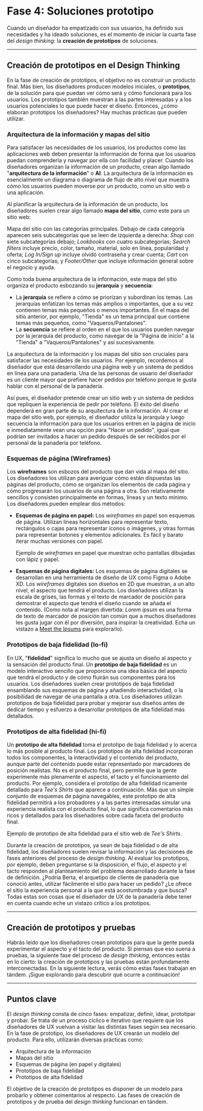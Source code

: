 # Fase 4: Soluciones prototipo

Cuando un diseñador ha empatizado con sus usuarios, ha definido sus necesidades y ha ideado soluciones, es el momento de iniciar la cuarta fase del *design thinking*: la **creación de prototipos** de soluciones.

---

## Creación de prototipos en el Design Thinking

En la fase de creación de prototipos, el objetivo no es construir un producto final. Más bien, los diseñadores producen modelos iniciales, o **prototipos**, de la solución para que puedan ver cómo será y cómo funcionará para los usuarios. Los prototipos también muestran a las partes interesadas y a los usuarios potenciales lo que puede hacer el diseño. Entonces, ¿cómo elaboran prototipos los diseñadores? Hay muchas prácticas que pueden utilizar.

### Arquitectura de la información y mapas del sitio

Para satisfacer las necesidades de los usuarios, los productos como las aplicaciones web deben presentar la información de forma que los usuarios puedan comprenderla y navegar por ella con facilidad y placer. Cuando los diseñadores organizan la información de un producto, crean algo llamado "**arquitectura de la información**" o **AI**. La arquitectura de la información es esencialmente un diagrama o diagrama de flujo de alto nivel que muestra cómo los usuarios pueden moverse por un producto, como un sitio web o una aplicación.

Al planificar la arquitectura de la información de un producto, los diseñadores suelen crear algo llamado **mapa del sitio**, como este para un sitio web:

Mapa del sitio con las categorías principales. Debajo de cada categoría aparecen seis subcategorías que se leen de izquierda a derecha: *Shop* con siete subcategorías debajo; *Lookbooks* con cuatro subcategorías; *Search filters* incluye precio, color, tamaño, material, solo en línea, popularidad y oferta; *Log In/Sign up* incluye olvidó contraseña y crear cuenta; *Cart* con cinco subcategorías; y *Footer/Other* que incluye información general sobre el negocio y ayuda.

Como toda buena arquitectura de la información, este mapa del sitio organiza el producto esbozando su **jerarquía** y **secuencia**:

* La **jerarquía** se refiere a cómo se priorizan y subordinan los temas. Las jerarquías enfatizan los temas más amplios o importantes, que a su vez contienen temas más pequeños o menos importantes. En el mapa del sitio anterior, por ejemplo, "Tienda" es un tema principal que contiene temas más pequeños, como "Vaqueros/Pantalones".
* La **secuencia** se refiere al orden en el que los usuarios pueden navegar por la jerarquía del producto, como navegar de la "Página de inicio" a la "Tienda" a "Vaqueros/Pantalones" y así sucesivamente.

La arquitectura de la información y los mapas del sitio son cruciales para satisfacer las necesidades de los usuarios. Por ejemplo, recordemos al diseñador que está desarrollando una página web y un sistema de pedidos en línea para una panadería. Una de las personas de usuario del diseñador es un cliente mayor que prefiere hacer pedidos por teléfono porque le gusta hablar con el personal de la panadería.

Así pues, el diseñador pretende crear un sitio web y un sistema de pedidos que repliquen la experiencia de pedir por teléfono. El éxito del diseño dependerá en gran parte de su arquitectura de la información. Al crear el mapa del sitio web, por ejemplo, el diseñador utiliza la jerarquía y luego secuencia la información para que los usuarios entren en la página de inicio e inmediatamente vean una opción para "Hacer un pedido", igual que podrían ser invitados a hacer un pedido después de ser recibidos por el personal de la panadería por teléfono.

### Esquemas de página (Wireframes)

Los **wireframes** son esbozos del producto que dan vida al mapa del sitio. Los diseñadores los utilizan para averiguar cómo están dispuestas las páginas del producto, cómo se organizan los elementos de cada página y cómo progresarán los usuarios de una página a otra. Son relativamente sencillos y consisten principalmente en formas, líneas y un texto mínimo. Los diseñadores pueden emplear dos métodos:

* **Esquemas de página en papel:** Los *wireframes* en papel son esquemas de página. Utilizan líneas horizontales para representar texto, rectángulos o cajas para representar iconos o imágenes, y otras formas para representar botones y elementos adicionales. Es fácil y barato iterar muchas versiones con papel.

    Ejemplo de *wireframes* en papel que muestran ocho pantallas dibujadas con lápiz y papel.
* **Esquemas de página digitales:** Los esquemas de página digitales se desarrollan en una herramienta de diseño de UX como Figma o Adobe XD. Los *wireframes* digitales son diseños en 2D que muestran, a un alto nivel, el aspecto que tendrá el producto. Los diseñadores utilizan la escala de grises, las formas y el texto de marcador de posición para demostrar el aspecto que tendrá el diseño cuando se añada el contenido. (Como nota al margen divertida: *Lorem ipsum* es una forma de texto de marcador de posición tan común que a muchos diseñadores les gusta jugar con él por diversión, para inspirar la creatividad. Echa un vistazo a [Meet the Ipsums](http://www.meettheipsums.com/) para explorarlo).

### Prototipos de baja fidelidad (lo-fi)

En UX, "**fidelidad**" significa lo mucho que se ajusta un diseño al aspecto y la sensación del producto final. Un **prototipo de baja fidelidad** es un modelo interactivo sencillo que proporciona una idea básica del aspecto que tendrá el producto y de cómo fluirán sus componentes para los usuarios. Los diseñadores suelen crear prototipos de baja fidelidad ensamblando sus esquemas de página y añadiendo interactividad, o la posibilidad de navegar de una pantalla a otra. Los diseñadores utilizan prototipos de baja fidelidad para probar y mejorar sus diseños antes de dedicar tiempo y esfuerzo a desarrollar prototipos de alta fidelidad más detallados.

### Prototipos de alta fidelidad (hi-fi)

Un **prototipo de alta fidelidad** toma el prototipo de baja fidelidad y lo acerca lo más posible al producto final. Los prototipos de alta fidelidad incorporan todos los componentes, la interactividad y el contenido del producto, aunque parte del contenido puede estar representado por marcadores de posición realistas. No es el producto final, pero permite que la gente experimente más plenamente el aspecto, el tacto y el funcionamiento del producto. Por ejemplo, considera el prototipo de alta fidelidad ricamente detallado para *Tee's Shirts* que aparece a continuación. Más que un simple conjunto de esquemas de página navegables, este prototipo de alta fidelidad permitirá a los probadores y a las partes interesadas simular una experiencia realista con el producto final, lo que significa comentarios más ricos y detallados para los diseñadores sobre cada faceta del producto final.

Ejemplo de prototipo de alta fidelidad para el sitio web de *Tee's Shirts*.

Durante la creación de prototipos, ya sean de baja fidelidad o de alta fidelidad, los diseñadores suelen revisar la información y las decisiones de fases anteriores del proceso de *design thinking*. Al evaluar los prototipos, por ejemplo, deben preguntarse si la disposición, el flujo, el aspecto y el tacto responden al planteamiento del problema desarrollado durante la fase de definición. ¿Podría Berta, el arquetipo de cliente de panadería que conoció antes, utilizar fácilmente el sitio para hacer un pedido? ¿Le ofrece el sitio la experiencia personal a la que está acostumbrada y que busca? Todas estas son cosas que el diseñador de UX de la panadería debe tener en cuenta cuando eche un vistazo crítico a los prototipos.

---

## Creación de prototipos y pruebas

Habrás leído que los diseñadores crean prototipos para que la gente pueda experimentar el aspecto y el tacto del producto. Si piensas que eso suena a pruebas, la siguiente fase del proceso de *design thinking*, entonces estás en lo cierto: la creación de prototipos y las pruebas están profundamente interconectadas. En la siguiente lectura, verás cómo estas fases trabajan en tándem. ¡Sigue explorando para descubrir qué ocurre a continuación!

---

## Puntos clave

El *design thinking* consta de cinco fases: empatizar, definir, idear, prototipar y probar. Se trata de un proceso cíclico e iterativo que requiere que los diseñadores de UX vuelvan a visitar las distintas fases según sea necesario. En la fase de prototipo, los diseñadores de UX crearán un modelo del producto. Para ello, utilizarán diversas prácticas como:

* Arquitectura de la información
* Mapas del sitio
* Esquemas de página (en papel y digitales)
* Prototipos de baja fidelidad
* Prototipos de alta fidelidad

El objetivo de la creación de prototipos es disponer de un modelo para probarlo y obtener comentarios al respecto. Las fases de creación de prototipos y de prueba del *design thinking* funcionan en tándem.
